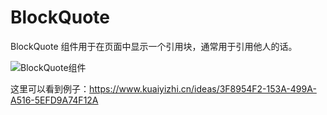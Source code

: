 # BlockQuote

BlockQuote 组件用于在页面中显示一个引用块，通常用于引用他人的话。

![BlockQuote组件](/images/juiceEditor/component-quote.png)

这里可以看到例子：https://www.kuaiyizhi.cn/ideas/3F8954F2-153A-499A-A516-5EFD9A74F12A